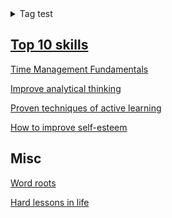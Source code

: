 <details>
  <summary>Tag test</summary>
  <b>aaaaa!!!</b>
</details>

## [Top 10 skills](skills.md)

[Time Management Fundamentals](time-management/what.md)

[Improve analytical thinking](analytical-thinking/a.md)

[Proven techniques of active learning](active-learning/proven-techniques.md)

[How to improve self-esteem](self-esteem.md)

## Misc
[Word roots](misc/roots.md)

[Hard lessons in life](misc/hard-lessons.md)
